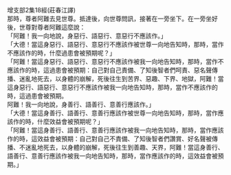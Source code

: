 增支部2集18經(莊春江譯)  
那時，尊者阿難去見世尊。抵達後，向世尊問訊，接著在一旁坐下。在一旁坐好後，世尊對尊者阿難這麼說：  
「阿難！我一向地說，身惡行、語惡行、意惡行不應該作。」  
「大德！當這身惡行、語惡行、意惡行不應該作被世尊一向地告知時，那時，當作不應該作的時，什麼過患會被預期呢？」  
「阿難！當這身惡行、語惡行、意惡行不應該作被我一向地告知時，那時，當作不應該作的時，這過患會被預期：自己對自己責備、了知後智者們呵責、惡名聲傳播、迷亂地死去，以身體的崩解，死後往生到苦界、惡趣、下界、地獄，阿難！當這身惡行、語惡行、意惡行不應該作被我一向地告知時，那時，當作不應該作的時，這過患會被預期。  
阿難！我一向地說，身善行、語善行、意善行應該作。」  
「大德！當這身善行、語善行、意善行應該作被世尊一向地告知時，那時，當作應該作的時，什麼效益會被預期呢？」  
「阿難！當這身善行、語善行、意善行應該作被我一向地告知時，那時，當作應該作的時，這效益會被預期：自己對自己不責備、了知後智者們讚賞、好名聲被傳播、不迷亂地死去，以身體的崩解，死後往生到善趣、天界，阿難！當這身善行、語善行、意善行應該作被我一向地告知時，那時，當作應該作的時，這效益會被預期。」  
  
  
